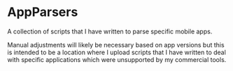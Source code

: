 # AppParsers
A collection of scripts that I have written to parse specific mobile apps.

Manual adjustments will likely be necessary based on app versions but this is intended to be a location where I upload scripts that I have written to deal with specific applications which were unsupported by my commercial tools.
